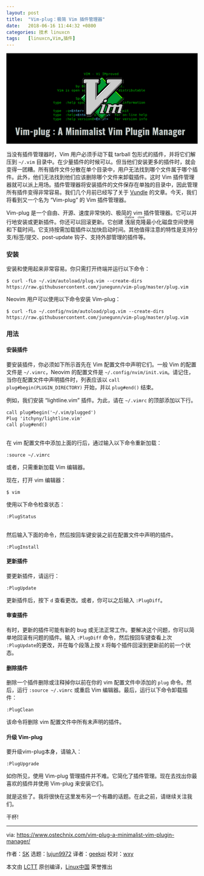 ```yaml
---
layout: post
title:	"Vim-plug：极简 Vim 插件管理器"
date:	2018-06-16 11:44:32 +0800 
categories:	技术 linuxcn 
tags:	[linuxcn,Vim,插件]
---
```



![](/Asserts/Images/album/201806/16/114435wd3f3jgwjeewfdxs.png)


当没有插件管理器时，Vim 用户必须手动下载 tarball 包形式的插件，并将它们解压到 `~/.vim` 目录中。在少量插件的时候可以。但当他们安装更多的插件时，就会变得一团糟。所有插件文件分散在单个目录中，用户无法找到哪个文件属于哪个插件。此外，他们无法找到他们应该删除哪个文件来卸载插件。这时 Vim 插件管理器就可以派上用场。插件管理器将安装插件的文件保存在单独的目录中，因此管理所有插件变得非常容易。我们几个月前已经写了关于 [Vundle](/article-9416-1.html) 的文章。今天，我们将看到又一个名为 “Vim-plug” 的 Vim 插件管理器。


Vim-plug 是一个自由、开源、速度非常快的、极简的 vim 插件管理器。它可以并行地安装或更新插件。你还可以回滚更新。它创建<ruby> 浅层克隆 <rt>  shallow clone </rt></ruby>最小化磁盘空间使用和下载时间。它支持按需加载插件以加快启动时间。其他值得注意的特性是支持分支/标签/提交、post-update 钩子、支持外部管理的插件等。


### 安装


安装和使用起来非常容易。你只需打开终端并运行以下命令：



```
$ curl -fLo ~/.vim/autoload/plug.vim --create-dirs https://raw.githubusercontent.com/junegunn/vim-plug/master/plug.vim

```

Neovim 用户可以使用以下命令安装 Vim-plug：



```
$ curl -fLo ~/.config/nvim/autoload/plug.vim --create-dirs https://raw.githubusercontent.com/junegunn/vim-plug/master/plug.vim

```

### 用法


#### 安装插件


要安装插件，你必须如下所示首先在 Vim 配置文件中声明它们。一般 Vim 的配置文件是 `~/.vimrc`，Neovim 的配置文件是 `~/.config/nvim/init.vim`。请记住，当你在配置文件中声明插件时，列表应该以 `call plug#begin(PLUGIN_DIRECTORY)` 开始，并以 `plug#end()` 结束。


例如，我们安装 “lightline.vim” 插件。为此，请在 `~/.vimrc` 的顶部添加以下行。



```
call plug#begin('~/.vim/plugged')
Plug 'itchyny/lightline.vim'
call plug#end()


```

在 vim 配置文件中添加上面的行后，通过输入以下命令重新加载：



```
:source ~/.vimrc

```

或者，只需重新加载 Vim 编辑器。


现在，打开 vim 编辑器：



```
$ vim

```

使用以下命令检查状态：



```
:PlugStatus


```

然后输入下面的命令，然后按回车键安装之前在配置文件中声明的插件。



```
:PlugInstall

```

#### 更新插件


要更新插件，请运行：



```
:PlugUpdate

```

更新插件后，按下 `d` 查看更改。或者，你可以之后输入 `:PlugDiff`。


#### 审查插件


有时，更新的插件可能有新的 bug 或无法正常工作。要解决这个问题，你可以简单地回滚有问题的插件。输入 `:PlugDiff` 命令，然后按回车键查看上次 `:PlugUpdate`的更改，并在每个段落上按 `X` 将每个插件回滚到更新前的前一个状态。


#### 删除插件


删除一个插件删除或注释掉你以前在你的 vim 配置文件中添加的 `plug` 命令。然后，运行 `:source ~/.vimrc` 或重启 Vim 编辑器。最后，运行以下命令卸载插件：



```
:PlugClean

```

该命令将删除 vim 配置文件中所有未声明的插件。


#### 升级 Vim-plug


要升级vim-plug本身，请输入：



```
:PlugUpgrade

```

如你所见，使用 Vim-plug 管理插件并不难。它简化了插件管理。现在去找出你最喜欢的插件并使用 Vim-plug 来安装它们。


就是这些了。我将很快在这里发布另一个有趣的话题。在此之前，请继续关注我们。


干杯!




---


via: <https://www.ostechnix.com/vim-plug-a-minimalist-vim-plugin-manager/>


作者：[SK](https://www.ostechnix.com/author/sk/) 选题：[lujun9972](https://github.com/lujun9972) 译者：[geekpi](https://github.com/geekpi) 校对：[wxy](https://github.com/wxy)


本文由 [LCTT](https://github.com/LCTT/TranslateProject) 原创编译，[Linux中国](https://linux.cn/) 荣誉推出
